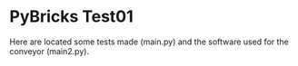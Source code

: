 # PyBricks Test01

Here are located some tests made (main.py) and the software used for the conveyor (main2.py).
